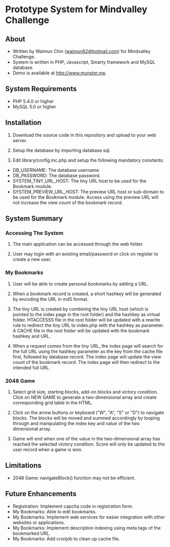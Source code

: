# Prototype System for Mindvalley Challenge

## About

* Written by Waimun Chin (waimun82@hotmail.com) for Mindvalley Challenge.
* System is written in PHP, Javascript, Smarty framework and MySQL database.
* Demo is available at http://www.munster.me.

## System Requirements

* PHP 5.4.0 or higher
* MySQL 5.0 or higher

## Installation

1. Download the source code in this repository and upload to your web server.

2. Setup the database by importing database.sql.

3. Edit library/config.inc.php and setup the following mandatory constants:

* DB_USERNAME: The database username.
* DB_PASSWORD: The database password.
* SYSTEM_TINY_URL_HOST: The tiny URL host to be used for the Bookmark module.
* SYSTEM_PREVIEW_URL_HOST: The preview URL host or sub-domain to be used for the Bookmark module. Access using the preview URL will not increase the view count of the bookmark record.

## System Summary

### Accessing The System

1. The main application can be accessed through the web folder.

2. User may login with an existing email/password or click on register to create a new user.

### My Bookmarks

1. User will be able to create personal bookmarks by adding a URL.

2. When a bookmark record is created, a short hashkey will be generated by encoding the URL in md5 format.

3. The tiny URL is created by combining the tiny URL host (which is pointed to the index page in the root folder) and the hashkey as virtual folder. HTACCESSS file in the root folder will be updated with a rewrite rule to redirect the tiny URL to index.php with the hashkey as parameter. A CACHE file in the root folder will be updated with the bookmark hashkey and URL.

4. When a request comes from the tiny URL, the index page will search for the full URL using the hashkey parameter as the key from the cache file first, followed by database record. The index page will update the view count of the bookmark record. The index page will then redirect to the intended full URL.

### 2048 Game

1. Select grid size, starting blocks, add-on blocks and victory condition. Click on NEW GAME to generate a two-dimensional array and create corresponding grid table in the HTML.

2. Click on the arrow buttons or keyboard ("W", "A", "S" or "D") to navigate blocks. The blocks will be moved and summed accordingly by looping through and manipulating the index key and value of the two dimensional array.

3. Game will end when one of the value in the two-dimensional array has reached the selected victory condition. Score will only be updated to the user record when a game is won.

## Limitations

* 2048 Game: navigateBlock() function may not be efficient.

## Future Enhancements

* Registration: Implement capcha code in registration form.
* My Bookmarks: Able to edit bookmarks.
* My Bookmarks: Implement web services for easier integration with other websites or applications.
* My Bookmarks: Implement description indexing using meta tags of the bookmarked URL.
* My Bookmarks: Add cronjob to clean up cache file.
